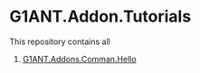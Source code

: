 # G1ANT.Addon.Tutorials

This repository contains all 

1. [G1ANT.Addons.Comman.Hello](https://github.com/G1ANT-Robot/G1ANT.Addon.Tutorials/tree/master/G1ANT.Addon.Command.HelloWorld)